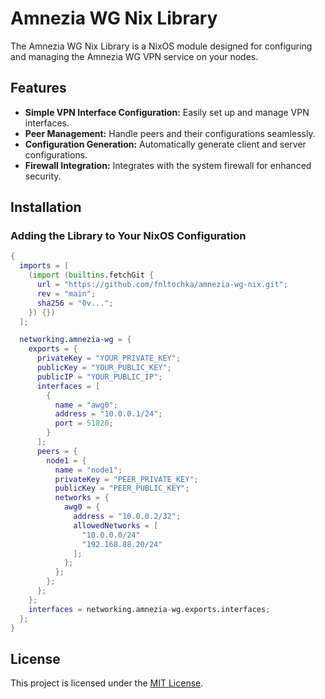 # Amnezia WG Nix Library

The Amnezia WG Nix Library is a NixOS module designed for configuring and managing the Amnezia WG VPN service on your nodes.

## Features

- **Simple VPN Interface Configuration:** Easily set up and manage VPN interfaces.
- **Peer Management:** Handle peers and their configurations seamlessly.
- **Configuration Generation:** Automatically generate client and server configurations.
- **Firewall Integration:** Integrates with the system firewall for enhanced security.

## Installation

### Adding the Library to Your NixOS Configuration

```nix
{
  imports = [
    (import (builtins.fetchGit {
      url = "https://github.com/fnltochka/amnezia-wg-nix.git";
      rev = "main";
      sha256 = "0v...";
    }) {})
  ];

  networking.amnezia-wg = {
    exports = {
      privateKey = "YOUR_PRIVATE_KEY";
      publicKey = "YOUR_PUBLIC_KEY";
      publicIP = "YOUR_PUBLIC_IP";
      interfaces = [
        {
          name = "awg0";
          address = "10.0.0.1/24";
          port = 51820;
        }
      ];
      peers = {
        node1 = {
          name = "node1";
          privateKey = "PEER_PRIVATE_KEY";
          publicKey = "PEER_PUBLIC_KEY";
          networks = {
            awg0 = {
              address = "10.0.0.2/32";
              allowedNetworks = [
                "10.0.0.0/24"
                "192.168.88.20/24"
              ];
            };
          };
        };
      };
    };
    interfaces = networking.amnezia-wg.exports.interfaces;
  };
}
```

## License

This project is licensed under the [MIT License](LICENSE).
